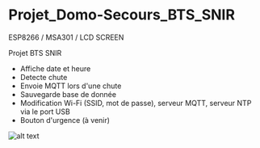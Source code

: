 # Projet_Domo-Secours_BTS_SNIR

ESP8266 / MSA301 / LCD SCREEN

Projet BTS SNIR

<ul>
  <li>Affiche date et heure</li>
  <li>Detecte chute</li>
  <li>Envoie MQTT lors d'une chute</li>
  <li>Sauvegarde base de donnée</li>
  <li>Modification Wi-Fi (SSID, mot de passe), serveur MQTT, serveur NTP via le port USB</li>
  <li>Bouton d'urgence (à venir)</li>
</ul>

![alt text](https://raw.githubusercontent.com/DanielDSM23/Projet_Domo-Secours_BTS_SNIR/main/imageProjet.jpg)
